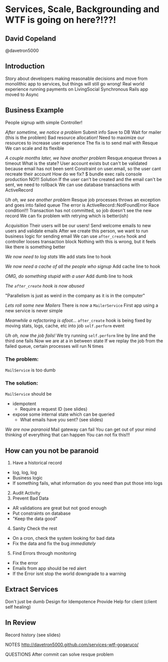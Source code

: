 # Services, Scale, Backgrounding and WTF is going on here?!??!
## David Copeland
@davetron5000

## Introduction
Story about developers making reasonable decisions and move from monolithic app to services, but things will still go wrong!
Real world experience running payments on LivingSocial
Synchronous Rails app moved to Async

## Business Example
People signup with simple Controller!

*After sometime, we notice a problem*
  Submit info
  Save to DB
  Wait for mailer (this is the problem)
Bad resource allocation!
Need to maximize our resources to increase user experience
The fix is to send mail with Resque
We can scale and its flexible

*A couple months later, we have another problem*
Resque.enqueue throws a timeout
What is the state? 
  User account exists but can't be validated because email has not been sent
  Constraint on user.email, so the user cant recreate their account
How do we fix?
  $ bundle exec rails console production
NO!!!
Solution
  If the user can't be created and the email can't be sent, we need to rollback
  We can use database transactions with ActiveRecord

*Uh oh, we see another problem*
Resque job processes throws an exception and goes into failed queue
The error is ActiveRecord::NotFoundError
Race condition!!!
Transaction has not committed, so job doesn't see the new record
We can fix problem with retrying which is better(ish)

*Acquisition*
Their users will be our users!
Send welcome emails to new users and validate emails
After we create this person, we want to run business logic for sending email
We can use `after_create` hook and controller looses transaction block
Nothing with this is wrong, but it feels like there is something better

*We now need to log stats*
We add stats line to hook

*We now need a cache of all the people who signup*
Add cache line to hook

*OMG, do something stupid with a user*
Add dumb line to hook

_The `after_create` hook is now abused_

"Parallelism is just as weird in the company as it is in the computer"

*Lets roll some new Mailers*
There is now a `MailerService`
First app using a new service is never simple

*Meanwhile a refactoring is afoot...*
`after_create` hook is being fixed by moving stats, logs, cache, etc into job `self.perform` event

*Uh oh, now the job fails!*
We try running `self.perform` line by line and the third one fails
Now we are at a in between state
If we replay the job from the failed queue, certain processes will run N times

### The problem:
`MailService` is too dumb

### The solution:
`MailService` should be
  * idempotent
    * Require a request ID (see slides)
  * expose some internal state which can be queried
    * What emails have you sent? (see slides)

*We are now paranoid*
Mail gateway can fail
You can get out of your mind thinking of everything that can happen
You can not fix this!!!

## How can you not be paranoid

1. Have a historical record
  * log, log, log
  * Business logic
  * If something fails, what information do you need than put those into
    logs
2. Audit Activity
3. Prevent Bad Data
  * AR validations are great but not good enough
  * Put constraints on database
  * "Keep the data good"
4. Sanity Check the rest
  * On a cron, check the system looking for bad data
  * Fix the data and fix the bug *immediately*
5. Find Errors through monitoring
  * Fix the error
  * Emails from app should be red alert
  * If the Error isnt stop the world downgrade to a warning

## Extract Services
Don't just be dumb
Design for Idempotence
Provide Help for client (client self healing)

## In Review
Record history
(see slides)

NOTES
http://davetron5000.github.com/services-wtf-gogaruco/

QUESTIONS
After commit can solve resque problem










